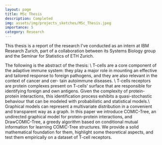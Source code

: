 ```yaml
---
layout: page
title: MSc Thesis
description: Completed
img: assets/img/projects_sketches/MSc_Thesis.jpeg
importance: 5
category: Research
---
```


This thesis is a report of the research I've conducted as an intern at IBM Research Zurich, part of a collaboration between its Systems Biology group and the Seminar for Statistics of ETH Zurich.

The following is the abstract of the thesis: \\
T-cells are a core component of the adaptive immune system: they play a major role in mounting an effective and tailored response to foreign pathogens, and they are also relevant in the context of cancer and cer- tain autoimmune diseases. \\
T-cells receptors are protein complexes present on T-cells’ surface that are responsible for identifying foreign and own antigens. Given the complexity of protein-protein interactions, this identification process exhibits a quasi-stochastic behaviour that can be modeled with probabilistic and statistical models.\\
Graphical models can represent a multivariate distribution in a convenient and transparent way as a graph. In this paper we introduce COMIC-Tree, an undirected graphical model for protein-protein interactions, and DrawCOMIC-Tree, a greedy algorithm based on conditional mutual information for learning COMIC-Tree structures. We provide a solid mathematical foundation for them, highlight some theoretical aspects, and test them empirically on a dataset of T-cell receptors.
